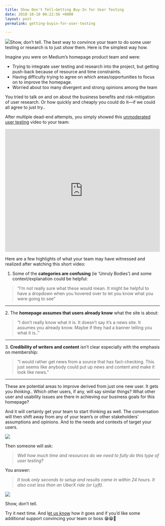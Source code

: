 ```yaml
---
title: Show Don't Tell—Getting Buy-In for User Testing
date: 2018-10-10 06:22:56 +0000
layout: post
permalink: getting-buyin-for-user-testing

---
```

![](https://cdn-images-1.medium.com/max/800/0*aXN2jbTBWj5uHPnH)Show, don’t tell. The best way to convince your team to do some user testing or research is to just _show_ them. Here is the simplest way how.

Imagine you were on Medium’s homepage product team and were:

* Trying to integrate user testing and research into the project, but getting push-back because of resource and time constraints.
* Having difficulty trying to agree on which areas/opportunities to focus on to improve the homepage.
* Worried about too many divergent and strong opinions among the team

You tried to talk on and on about the business benefits and risk-mitigation of user research. Or how quickly and cheaply you could do it—if we could all agree to just try..

After multiple dead-end attempts, you simply showed this [unmoderated user testing](https://blog.userlook.co/remote-user-testing-for-mobile-apps) video to your team:

<iframe width="100%" height="400" src="https://www.youtube.com/embed/52xV47eZVG4" frameborder="0" allowfullscreen></iframe>

Here are a few highlights of what your team may have witnessed and realized after watching this short video:

1. Some of the **categories are confusing** (ie ‘Unruly Bodies’) and some context/explanation could be helpful:

> “I’m not really sure what these would mean. It might be helpful to have a dropdown when you hovered over to let you know what you were going to see”

***

2\. The **homepage assumes that users already know** what the site is about:

> “I don’t really know what it is. It doesn’t say it’s a news site. It assumes you already know. Maybe if they had a banner telling you what it is..”

***

3\. **Credibility of writers and content** isn’t clear especially with the emphasis on membership:

> “I would rather get news from a source that has fact-checking. This just seems like anybody could put up news and content and make it look like news.”

***

These are potential areas to improve derived from just one new user. It gets you _thinking_.. Which other users, if any, will say similar things? What other user and usability issues are there in achieving our business goals for this homepage?

And it will certainly get your team to start thinking as well. The conversation will then shift away from any of your team’s or other stakeholders’ assumptions and opinions. And to the needs and contexts of target your users.

![](https://cdn-images-1.medium.com/max/800/0*qILfJYq8oUMQrORo)

Then someone will ask:

> _Well how much time and resources do we need to fully do this type of user testing?_

You answer:

> _It took only seconds to setup and results came in within 24 hours. It also cost less than an UberX ride (or Lyft)._

![](https://cdn-images-1.medium.com/max/800/0*owRvs5v-MFZb2oML.gif)

Show, don’t tell.

Try it next time. And l[et us know](http://www.twitter.com/userlookco) how it goes and if you’d like some additional support convincing your team or boss 😁😁🙌